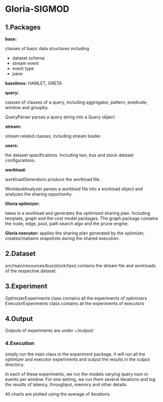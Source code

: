 # Gloria-SIGMOD

## 1.Packages

**base:**

classes of basic data structures including

* dataset schema
* stream event
* event type
* pane

**baselines:**
HAMLET, GRETA

**query:**

classes of clauses of a query, including aggregator, pattern, predicate, window and groupby.

QueryParser parses a query string into a Query object.

**stream:**

stream related classes, including stream loader.

**users:**

the dataset specifications. Including taxi, bus and stock dataset configurations.

**workload:**

workloadGenerators produce the workload file.

WorklaodAnalyzer parses a workload file into a workload object and analyzes the sharing opportunity.

**Gloria optimizer:**

takes in a workload and generates the optimized sharing plan.
Including template, graph and the cost model packages. The graph package contains the node, edge, pool, path search algo and the prune engine.

**Gloria executor:**
applies the sharing plan generated by the optimizer, creates/maitains snapshots during the shared execution.


## 2.Dataset

src/main/resources/bus(stock/taxi) contains the stream file and workloads of the respective dataset.

## 3.Experiment

OptimizerExperiments class contains all the experiments of optimizers
ExecutorExperiments class contains all the experiments of executors

## 4.Output

Outputs of experiments are under ~/output/


### 4.Execution

simply run the main class in the experiment package, it will run all the optimizer and executor experiments and output the results in the output directory.

In each of these experiments, we run the models varying query num or events per window. For one setting, we run them several iterations and log the results of latency, throughput, memory and other details.

All charts are plotted using the average of iterations.